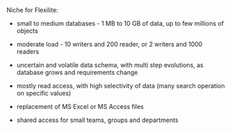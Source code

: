 Niche for Flexilite:
* small to medium databases - 1 MB to 10 GB of data, up to few millions of objects

* moderate load - 10 writers and 200 reader, or 2 writers and 1000 readers

* uncertain and volatile data schema, with multi step evolutions, as database grows and requirements change

* mostly read access, with high selectivity of data (many search operation on specific values)

* replacement of MS Excel or MS Access files

* shared access for small teams, groups and departments

